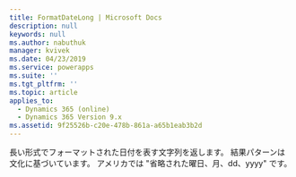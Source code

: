 ```yaml
---
title: FormatDateLong | Microsoft Docs
description: null
keywords: null
ms.author: nabuthuk
manager: kvivek
ms.date: 04/23/2019
ms.service: powerapps
ms.suite: ''
ms.tgt_pltfrm: ''
ms.topic: article
applies_to:
  - Dynamics 365 (online)
  - Dynamics 365 Version 9.x
ms.assetid: 9f25526b-c20e-478b-861a-a65b1eab3b2d
---
```

長い形式でフォーマットされた日付を表す文字列を返します。 結果パターンは文化に基づいています。 アメリカでは "省略された曜日、月、dd、yyyy" です。
